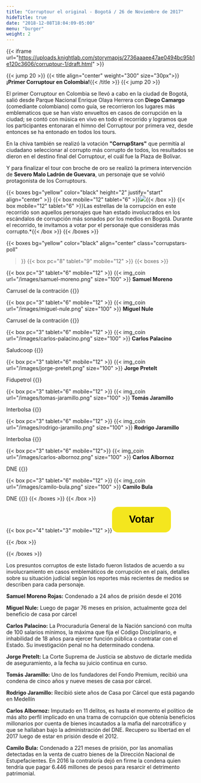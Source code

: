 ```yaml
---
title: "Corruptour el original - Bogotá / 26 de Noviembre de 2017"
hideTitle: true
date: "2018-12-08T18:04:09-05:00"
menu: "burger"
weight: 2
---
```

{{< iframe url="https://uploads.knightlab.com/storymapjs/2736aaaee47ae0494bc95b1e120c3606/corruptour-1/draft.html" >}}

{{< jump 20 >}}
{{< title align="center" weight="300" size="30px">}}**¡Primer Corruptour en Colombia!**{{< /title >}}
{{< jump 20 >}}

El primer Corruptour en Colombia se llevó a cabo en la ciudad de Bogotá, salió desde Parque Nacional Enrique Olaya Herrera con **Diego Camargo** (comediante colombiano) como guía, se recorrieron los lugares más emblematicos que se han visto envueltos en casos de corrupción en la ciudad; se contó con música en vivo en todo el recorrido y logramos que los participantes entonaran el himno del Corruptour por primera vez, desde entonces se ha entonado en todos los tours.

En la chiva también se realizó la votación **"CorrupStars"** que permitía al ciudadano seleccionar al corrupto más corrupto de todos, los resultados se dieron en el destino final del Corruptour, el cuál fue la Plaza de Bolívar.

Y para finalizar el tour con broche de oro se realizó la primera intervención de **Severo Malo Ladrón de Guevara**, un personaje que se volvió protagonista de los Corruptours.

{{< boxes
  bg="yellow"
  color="black"
  height="2"
  justify="start"
  align="center" >}}
  {{< box mobile="12" tablet="6" >}}![](/images/corrupstar.png){{< /box >}}
  {{< box mobile="12" tablet="6" >}}Las estrellas de la corrupción en este recorrido son aquellos personajes que han estado involucrados en los escándalos de corrupción más sonados por los medios en Bogotá. Durante el recorrido, te invitamos a votar por el personaje que consideras más corrupto.*{{< /box >}}
{{< /boxes >}}

{{< boxes
  bg="yellow"
  color="black"
  align="center"
  class="corrupstars-poll"
>}}
{{< box pc="8" tablet="9" mobile="12" >}}
{{< boxes >}}
<!-- samuel moreno -->
{{< box pc="3" tablet="6" mobile="12" >}}
{{< img_coin url="/images/samuel-moreno.png" size="100" >}}
**Samuel Moreno**

Carrusel de la contración
{{</box >}}
<!-- Miguel Nule -->
{{< box pc="3" tablet="6" mobile="12" >}}
{{< img_coin url="/images/miguel-nule.png" size="100" >}}
**Miguel Nule**

Carrusel de la contración
{{</box >}}
<!-- Carlos Palacino -->
{{< box pc="3" tablet="6" mobile="12" >}}
{{< img_coin url="/images/carlos-palacino.png" size="100" >}}
**Carlos Palacino**

Saludcoop
{{</box >}}
<!-- Jorge Pretelt -->
{{< box pc="3" tablet="6" mobile="12" >}}
{{< img_coin url="/images/jorge-pretelt.png" size="100" >}}
**Jorge Pretelt**

Fidupetrol
{{</box >}}
<!-- Tomás Jaramillo -->
{{< box pc="3" tablet="6" mobile="12" >}}
{{< img_coin url="/images/tomas-jaramillo.png" size="100" >}}
**Tomás Jaramillo**

Interbolsa
{{</box >}}
<!-- Rodrigo Jaramillo -->
{{< box pc="3" tablet="6" mobile="12" >}}
{{< img_coin url="/images/rodrigo-jaramillo.png" size="100" >}}
**Rodrigo Jaramillo**

Interbolsa
{{</box >}}
<!-- Carlos Albornoz -->
{{< box pc="3" tablet="6" mobile="12">}}
{{< img_coin url="/images/carlos-albornoz.png" size="100" >}}
**Carlos Albornoz**

DNE
{{</box >}}
<!-- Camilo Bula -->
{{< box pc="3" tablet="6" mobile="12" >}}
{{< img_coin url="/images/camilo-bula.png" size="100" >}}
**Camilo Bula**

DNE
{{</box >}}
{{< /boxes >}}
{{< /box >}}
<!-- Botón de votar -->  
{{< box pc="4" tablet="3" mobile="12" >}}<a class='typeform-share button' href='https://randommonkey.typeform.com/to/VeZXjV' data-mode='popup' style='display:inline-block;text-decoration:none;background-color:#f4e61e;color:black;cursor:pointer;font-family:Helvetica,Arial,sans-serif;font-size:27px;line-height:67.5px;text-align:center;margin:0;height:67.5px;padding:0px 45px;border-radius:16px;max-width:100%;white-space:nowrap;overflow:hidden;text-overflow:ellipsis;font-weight:bold;-webkit-font-smoothing:antialiased;-moz-osx-font-smoothing:grayscale;' data-submit-close-delay='0' target='_blank'>Votar</a>
<script>
(function() { var qs,js,q,s,d=document, gi=d.getElementById, ce=d.createElement, gt=d.getElementsByTagName, id="typef_orm_share", b="https://embed.typeform.com/"; if(!gi.call(d,id)){ js=ce.call(d,"script"); js.id=id; js.src=b+"embed.js"; q=gt.call(d,"script")[0]; q.parentNode.insertBefore(js,q) } })()
</script> {{< /box >}}
{{< /boxes >}}

Los presuntos corruptos de este listado fueron listados de acuerdo a su involucramiento en casos emblemáticos de corrupción en el país, detalles sobre su situación judicial según los reportes más recientes de medios se describen para cada personaje.

**Samuel Moreno Rojas:** Condenado a 24 años de prisión desde el 2016

**Miguel Nule:** Luego de pagar 76 meses en prision, actualmente goza del beneficio de casa por cárcel

**Carlos Palacino:** La Procuraduría General de la Nación sancionó con multa de 100 salarios mínimos, la máxima que fija el Código Disciplinario, e inhabilidad de 18 años para ejercer función pública o contratar con el Estado. Su investigación penal no ha determinado condena.

**Jorge Pretelt:** La Corte Suprema de Justicia se abstuvo de dictarle medida de aseguramiento, a la fecha su juicio continua en curso.

**Tomás Jaramillo:** Uno de los fundadores del Fondo Premium, recibió una condena de cinco años y nueve meses de casa por cárcel.

**Rodrigo Jaramillo:** Recibió siete años de Casa por Cárcel que está pagando en Medellín

**Carlos Albornoz:** Imputado en 11 delitos, es hasta el momento el político de más alto perfil implicado en una trama de corrupción que obtenía beneficios millonarios por cuenta de bienes incautados a la mafia del narcotráfico y que se hallaban bajo la administración del DNE. Recupero su libertad en el 2017 luego de estar en prisión desde el 2012.

**Camilo Bula:** Condenado a 221 meses de prisión, por las anomalías detectadas en la venta de cuatro bienes de la Dirección Nacional de Estupefacientes. En 2016 la contraloría dejó en firme la condena quien tendría que pagar 6.446 millones de pesos para resarcir el detrimento patrimonial.